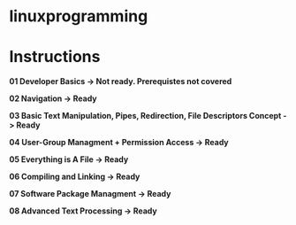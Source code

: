 # linuxprogramming

# Instructions 

**01 Developer Basics -> Not ready. Prerequistes not covered**

**02 Navigation -> Ready**

**03 Basic Text Manipulation, Pipes, Redirection, File Descriptors Concept -> Ready**

**04 User-Group Managment + Permission Access -> Ready**

**05 Everything is A File -> Ready**

**06 Compiling and Linking -> Ready**

**07 Software Package Managment -> Ready**

**08 Advanced Text Processing -> Ready**
